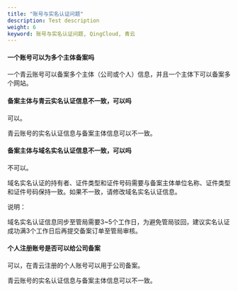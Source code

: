 ```yaml
---
title: "账号与实名认证问题"
description: Test description
weight: 6
keyword: 账号与实名认证问题, QingCloud, 青云
---
```




#### 一个账号可以为多个主体备案吗

一个青云账号可以备案多个主体（公司或个人）信息，并且一个主体下可以备案多个网站。

#### 备案主体与青云实名认证信息不一致，可以吗

可以。

青云账号的实名认证信息与备案主体信息可以不一致。

#### 备案主体与域名实名认证信息不一致，可以吗

不可以。

域名实名认证的持有者、证件类型和证件号码需要与备案主体单位名称、证件类型和证件号码保持一致。如果不一致，请修改域名实名认证信息。

说明：

域名实名认证信息同步至管局需要3~5个工作日，为避免管局驳回，建议实名认证成功满3个工作日后再提交备案订单至管局审核。

#### 个人注册账号是否可以给公司备案

可以，在青云注册的个人账号可以用于公司备案。

青云账号的实名认证信息与备案主体信息可以不一致。